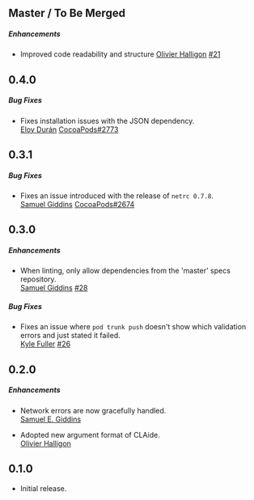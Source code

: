 ## Master / To Be Merged

##### Enhancements

* Improved code readability and structure
  [Olivier Halligon](https://github.com/alisoftware)
  [#21](https://github.com/CocoaPods/CocoaPods/issues/21)

## 0.4.0

##### Bug Fixes

* Fixes installation issues with the JSON dependency.  
  [Eloy Durán](https://github.com/alloy)
  [CocoaPods#2773](https://github.com/CocoaPods/CocoaPods/issues/2773)

## 0.3.1

##### Bug Fixes

* Fixes an issue introduced with the release of `netrc 0.7.8`.  
  [Samuel Giddins](https://github.com/segiddins)
  [CocoaPods#2674](https://github.com/CocoaPods/CocoaPods/issues/2674)


## 0.3.0

##### Enhancements

* When linting, only allow dependencies from the 'master' specs repository.  
  [Samuel Giddins](https://github.com/segiddins)
  [#28](https://github.com/CocoaPods/cocoapods-trunk/issues/28)

##### Bug Fixes

* Fixes an issue where `pod trunk push` doesn't show which validation errors
  and just stated it failed.  
  [Kyle Fuller](https://github.com/kylef)
  [#26](https://github.com/CocoaPods/cocoapods-trunk/issues/26)


## 0.2.0

##### Enhancements

* Network errors are now gracefully handled.  
  [Samuel E. Giddins](https://github.com/segiddins)

* Adopted new argument format of CLAide.  
  [Olivier Halligon](https://github.com/AliSoftware)


## 0.1.0

* Initial release.

